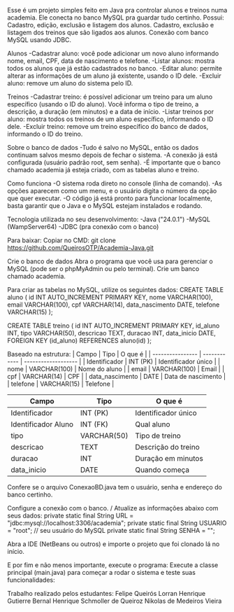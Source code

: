 Esse é um projeto simples feito em Java pra controlar alunos e treinos numa academia. Ele conecta no banco MySQL pra guardar tudo certinho.
Possui:
Cadastro, edição, exclusão e listagem dos alunos.
Cadastro, exclusão e listagem dos treinos que são ligados aos alunos.
Conexão com banco MySQL usando JDBC.

Alunos
-Cadastrar aluno: você pode adicionar um novo aluno informando nome, email, CPF, data de nascimento e telefone.
-Listar alunos: mostra todos os alunos que já estão cadastrados no banco.
-Editar aluno: permite alterar as informações de um aluno já existente, usando o ID dele.
-Excluir aluno: remove um aluno do sistema pelo ID.

Treinos
-Cadastrar treino: é possível adicionar um treino para um aluno específico (usando o ID do aluno). Você informa o tipo de treino, a descrição, a duração (em minutos) e a data de início.
-Listar treinos por aluno: mostra todos os treinos de um aluno específico, informando o ID dele.
-Excluir treino: remove um treino específico do banco de dados, informando o ID do treino.

Sobre o banco de dados
-Tudo é salvo no MySQL, então os dados continuam salvos mesmo depois de fechar o sistema.
-A conexão já está configurada (usuário padrão root, sem senha).
-É importante que o banco chamado academia já esteja criado, com as tabelas aluno e treino.

Como funciona
-O sistema roda direto no console (linha de comando).
-As opções aparecem como um menu, e o usuário digita o número da opção que quer executar.
-O código já está pronto para funcionar localmente, basta garantir que o Java e o MySQL estejam instalados e rodando.



Tecnologia utilizada no seu desenvolvimento:
-Java ("24.0.1")
-MySQL (WampServer64)
-JDBC (pra conexão com o banco)

Para baixar:
Copiar no CMD: git clone https://github.com/QueirosOTP/Academia-Java.git

Crie o banco de dados
Abra o programa que você usa para gerenciar o MySQL (pode ser o phpMyAdmin ou pelo terminal).
Crie um banco chamado academia.

Para criar as tabelas no MySQL, utilize os seguintes dados:
CREATE TABLE aluno (
    id INT AUTO_INCREMENT PRIMARY KEY,
    nome VARCHAR(100),
    email VARCHAR(100),
    cpf VARCHAR(14),
    data_nascimento DATE,
    telefone VARCHAR(15)
);

CREATE TABLE treino (
    id INT AUTO_INCREMENT PRIMARY KEY,
    id_aluno INT,
    tipo VARCHAR(50),
    descricao TEXT,
    duracao INT,
    data_inicio DATE,
    FOREIGN KEY (id_aluno) REFERENCES aluno(id)
);

Baseado na estrutura:
| Campo            | Tipo         | O que é             |
| ---------------- | ------------ | ------------------- |
| Identificador    | INT (PK)     | Identificador único |
| nome             | VARCHAR(100) | Nome do aluno       |
| email            | VARCHAR(100) | Email               |
| cpf              | VARCHAR(14)  | CPF                 |
| data\_nascimento | DATE         | Data de nascimento  |
| telefone         | VARCHAR(15)  | Telefone            |

| Campo                     | Tipo        | O que é             |
| ------------------------- | ----------- | ------------------- |
| Identificador             | INT (PK)    | Identificador único |
| Identificador Aluno       | INT (FK)    | Qual aluno          |
| tipo                      | VARCHAR(50) | Tipo de treino      |
| descricao                 | TEXT        | Descrição do treino |
| duracao                   | INT         | Duração em minutos  |
| data\_inicio              | DATE        | Quando começa       |


Confere se o arquivo ConexaoBD.java tem o usuário, senha e endereço do banco certinho.

Configure a conexão com o banco. \/ Atualize as informações abaixo com seus dados:
private static final String URL = "jdbc:mysql://localhost:3306/academia";
private static final String USUARIO = "root";      // seu usuário do MySQL
private static final String SENHA = "";

Abra a IDE (NetBeans ou outros) e importe o projeto que foi clonado lá no início.

E por fim e não menos importante, execute o programa:
Execute a classe principal (main.java) para começar a rodar o sistema e teste suas funcionalidades:


Trabalho realizado pelos estudantes:
Felipe Queirós
Lorran Henrique Gutierre Bernal
Henrique Schmoller de Queiroz
Nikolas de Medeiros Vieira
